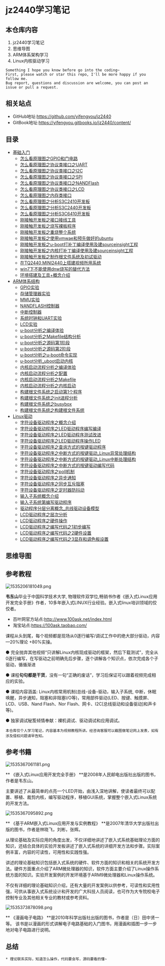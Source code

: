 # jz2440学习笔记

## 本仓库内容

1. jz2440学习笔记
2. 思维导图
3. ARM体系架构学习
4. Linux内核驱动学习

```
Something I hope you know before go into the coding~
First, please watch or star this repo, I'll be more happy if you follow me.
Bug report, questions and discussion are welcome, you can post an issue or pull a request.
```

## 相关站点

* GitHub地址:<https://github.com/yifengyou/jz2440>
* GitBook地址:<https://yifengyou.gitbooks.io/jz2440/content/>

## 目录

* [基础入门](docs/基础入门/基础入门.md)
    * [怎么看原理图之GPIO和门电路](docs/基础入门/怎么看原理图之GPIO和门电路.md)
    * [怎么看原理图之协议类接口之UART](docs/基础入门/怎么看原理图之协议类接口之UART.md)
    * [怎么看原理图之协议类接口之I2C](docs/基础入门/怎么看原理图之协议类接口之I2C.md)
    * [怎么看原理图之协议类接口之SPI](docs/基础入门/怎么看原理图之协议类接口之SPI.md)
    * [怎么看原理图之协议类接口之NANDFlash](docs/基础入门/怎么看原理图之协议类接口之NANDFlash.md)
    * [怎么看原理图之协议类接口之LCD](docs/基础入门/怎么看原理图之协议类接口之LCD.md)
    * [怎么看原理图之内存类接口](docs/基础入门/怎么看原理图之内存类接口.md)
    * [怎么看原理图之分析S3C2410开发板](docs/基础入门/怎么看原理图之分析S3C2410开发板.md)
    * [怎么看原理图之分析S3C2440开发板](docs/基础入门/怎么看原理图之分析S3C2440开发板.md)
    * [怎么看原理图之分析S3C6410开发板](docs/基础入门/怎么看原理图之分析S3C6410开发板.md)
    * [刚接触开发板之接口接线工具](docs/基础入门/刚接触开发板之接口接线工具.md)
    * [刚接触开发板之烧写裸板程序](docs/基础入门/刚接触开发板之烧写裸板程序.md)
    * [刚接触开发板之重烧整个系统](docs/基础入门/刚接触开发板之重烧整个系统.md)
    * [刚接触开发板之使用vmwae和预先做好的ubuntu](docs/基础入门/刚接触开发板之使用vmwae和预先做好的ubuntu.md)
    * [刚接触开发板之u-boot打补丁编译使用及建sourceinsight工程](docs/基础入门/刚接触开发板之u-boot打补丁编译使用及建sourceinsight工程.md)
    * [刚接触开发板之内核打补丁编译使用及建sourceinsight工程](docs/基础入门/刚接触开发板之内核打补丁编译使用及建sourceinsight工程.md)
    * [刚接触开发板之制作根文件系统及初试驱动](docs/基础入门/刚接触开发板之制作根文件系统及初试驱动.md)
    * [在TQ2440,MINI2440上搭建视频所用系统](docs/基础入门/在TQ2440,MINI2440上搭建视频所用系统.md)
    * [win7下不能使用dnw烧写的替代方法](docs/基础入门/win7下不能使用dnw烧写的替代方法.md)
    * [环境搭建及工具+概念介绍](docs/基础入门/环境搭建及工具+概念介绍.md)
* [ARM体系结构](docs/ARM体系结构/ARM体系结构.md)
    * [GPIO实验](docs/ARM体系结构/GPIO实验.md)
    * [存储管理器实验](docs/ARM体系结构/存储管理器实验.md)
    * [MMU实验](docs/ARM体系结构/MMU实验.md)
    * [NANDFLASH控制器](docs/ARM体系结构/NANDFLASH控制器.md)
    * [中断控制器](docs/ARM体系结构/中断控制器.md)
    * [系统时钟和UART实验](docs/ARM体系结构/系统时钟和UART实验.md)
    * [LCD实验](docs/ARM体系结构/LCD实验.md)
    * [u-boot分析之编译体验](docs/ARM体系结构/u-boot分析之编译体验.md)
    * [u-boot分析之Makefile结构分析](docs/ARM体系结构/u-boot分析之Makefile结构分析.md)
    * [u-boot分析之源码第1阶段](docs/ARM体系结构/u-boot分析之源码第1阶段.md)
    * [u-boot分析之源码第2阶段](docs/ARM体系结构/u-boot分析之源码第2阶段.md)
    * [u-boot分析之u-boot命令实现](docs/ARM体系结构/u-boot分析之u-boot命令实现.md)
    * [u-boot分析_uboot启动内核](docs/ARM体系结构/u-boot分析_uboot启动内核.md)
    * [内核启动流程分析之编译体验](docs/ARM体系结构/内核启动流程分析之编译体验.md)
    * [内核启动流程分析之配置](docs/ARM体系结构/内核启动流程分析之配置.md)
    * [内核启动流程分析之Makefile](docs/ARM体系结构/内核启动流程分析之Makefile.md)
    * [内核启动流程分析之内核启动](docs/ARM体系结构/内核启动流程分析之内核启动.md)
    * [构建根文件系统之启动第1个程序](docs/ARM体系结构/构建根文件系统之启动第1个程序.md)
    * [构建根文件系统之init进程分析](docs/ARM体系结构/构建根文件系统之init进程分析.md)
    * [构建根文件系统之busybox](docs/ARM体系结构/构建根文件系统之busybox.md)
    * [构建根文件系统之构建根文件系统](docs/ARM体系结构/构建根文件系统之构建根文件系统.md)
* [Linux驱动](docs/Linux驱动/Linux驱动.md)
    * [字符设备驱动程序之概念介绍](docs/Linux驱动/字符设备驱动程序之概念介绍.md)
    * [字符设备驱动程序之LED驱动程序编写编译](docs/Linux驱动/字符设备驱动程序之LED驱动程序_编写编译.md)
    * [字符设备驱动程序之LED驱动程序测试改进](docs/Linux驱动/字符设备驱动程序之LED驱动程序_测试改进.md)
    * [字符设备驱动程序之LED驱动程序操作LED](docs/Linux驱动/字符设备驱动程序之LED驱动程序_操作LED.md)
    * [字符设备驱动程序之查询方式的按键驱动程序](docs/Linux驱动/字符设备驱动程序之查询方式的按键驱动程序.md)
    * [字符设备驱动程序之中断方式的按键驱动_Linux异常处理结构](docs/Linux驱动/字符设备驱动程序之中断方式的按键驱动_Linux异常处理结构.md)
    * [字符设备驱动程序之中断方式的按键驱动_Linux中断处理结构](docs/Linux驱动/字符设备驱动程序之中断方式的按键驱动_Linux中断处理结构.md)
    * [字符设备驱动程序之中断方式的按键驱动编写代码](docs/Linux驱动/字符设备驱动程序之中断方式的按键驱动_编写代码.md)
    * [字符设备驱动程序之poll机制](docs/Linux驱动/字符设备驱动程序之poll机制.md)
    * [字符设备驱动程序之异步通知](docs/Linux驱动/字符设备驱动程序之异步通知.md)
    * [字符设备驱动程序之同步互斥阻塞](docs/Linux驱动/字符设备驱动程序之同步互斥阻塞.md)
    * [字符设备驱动程序之定时器防抖动](docs/Linux驱动/字符设备驱动程序之定时器防抖动.md)
    * [输入子系统概念介绍](docs/Linux驱动/输入子系统概念介绍.md)
    * [输入子系统第编写驱动程序](docs/Linux驱动/输入子系统第编写驱动程序.md)
    * [驱动程序分层分离概念_总线驱动设备模型](docs/Linux驱动/驱动程序分层分离概念_总线驱动设备模型.md)
    * [LCD驱动程序之层次分析](docs/Linux驱动/LCD驱动程序之层次分析.md)
    * [LCD驱动程序之硬件操作](docs/Linux驱动/LCD驱动程序之硬件操作.md)
    * [LCD驱动程序之编写代码之1初步编写](docs/Linux驱动/LCD驱动程序之编写代码之1初步编写.md)
    * [LCD驱动程序之编写代码之2硬件设置](docs/Linux驱动/LCD驱动程序之编写代码之2硬件设置.md)
    * [LCD驱动程序之编写代码之3显存和调色板设置](docs/Linux驱动/LCD驱动程序之编写代码之3显存和调色板设置.md)



## 思维导图


## 参考教程

![1535206181049.png](image/1535206181049.png)

**韦东山**毕业于中国科学技术大学, 物理软件双学位,畅销书作者《嵌入式Linux应用开发完全手册》作者，10多年嵌入式LINUX行业经验。嵌入式linux培训领域的佼佼者。

* 百叶网官方站点:<http://www.100ask.net/index.html>
* 淘宝站点:<https://100ask.taobao.com/>

课程从头到尾，每个视频都是现场从0逐行编写/调试工作中的绝大部分驱动，内容—20%理论 +80%实操。

● 完全抛弃其他视频“只讲解Linux内核现成驱动的框架，然后下载测试”，完全从0逐行编写，在写驱动之前明确先后步骤，逐个讲解各个知识点，依次完成各个子驱动，循循渐进

● 课程**句句都是干货**，没有一句“正确的废话”，学习后保证可以跟着视频完成相应的实验。

● 课程内容涵盖: Linux内核常用机制(总线-设备-驱动，输入子系统, 中断，休眠唤醒，异步通知，阻塞和非阻塞I/O等)，常用部件驱动(LED、按键、触摸屏、LCD、USB、Nand Flash、Nor Flash、网卡、I2C[总线驱动和设备驱动]和声卡等)。

● 独家调试秘笈倾情奉献：裸机调试、驱动调试和应用调试。



```
本仓库仅个人学习笔记，内容基本为视频教程所讲。经咨询客服可以截图做笔记网上发表，如有涉及侵权问题请早告知。
```

## 参考书籍

![1535367061181.png](image/1535367061181.png)

** 《嵌入式Linux应用开发完全手册》 **是2008年人民邮电出版社出版的图书，作者是韦东山。

主要讲述了从最简单的点亮一个LED开始，由浅入深地讲解，使读者最终可以配置、移植、裁剪内核，编写驱动程序，移植GUI系统，掌握整个嵌入式Linux系统的开发方法。

![1535367095892.png](image/1535367095892.png)

** 《基于ARM嵌入式Linux应用开发与实例教程》 **是2007年清华大学出版社出版的图书，作者是林晓飞，刘彬，张辉。

从理论基础及实际应用的角度出发，不仅详细地讲述了嵌入式系统基础理论方面的知识，还结合具体的实验开发板讲述了嵌入式系统的详细开发方法和步骤。实际案例丰富，内容的可读性，可用性和实践性强。

讲述的理论基础知识包括嵌入式系统的硬件、软件方面的知识和相关的系统开发方法。硬件方面重点介绍了ARM微处理器的知识，软件方面主要介绍了Linux操作系统方面的知识。实验开发案例的开发环境基于ARM9微处理器和Linux操作系统。

不仅有详细的理论基础知识介绍，还有大量的开发案例以供参考，可读性和实用性强，可供从事嵌入式系统设计和开发的广大科技人员阅读，也可作为大专院校电子控制专业及其他相关专业的教材或参考资料。

![1535373878098.png](image/1535373878098.png)

** 《漫画电子电路》 **是2010年科学出版社出版的图书，作者是（日）田中贤一等。 该书是以漫画的形式讲解电子电路基础的入门图书，用漫画和插图一步一步地对电子电路进行说明。

## 总结

```
* 理论联系实际，知道怎么操作，代码要会写，源码要看的懂~
```
